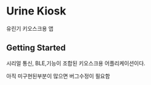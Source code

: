 # Urine Kiosk

유린기 키오스크용 앱

## Getting Started

시리얼 통신, BLE,기능이 조합된 키오스크용 어플리케이션이다.

아직 미구현된부분이 많으면 버그수정이 필요함
